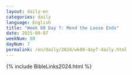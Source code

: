```yaml
---
layout: daily-en
categories: daily
language: English
title: "Week 88 Day 7: Mend the Loose Ends"
date: 2025-09-07
weekNum: 88
dayNum: 7
permalink: /en/daily/2024/wk88-day7-daily.html
---
```



{% include BibleLinks2024.html %}


